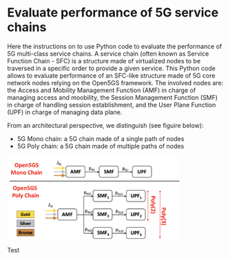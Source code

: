 
# Evaluate performance of 5G service chains

Here the instructions on to use Python code to evaluate the performance of 5G multi-class service chains. 
A service chain (often known as Service Function Chain - SFC) is a structure made of virtualized nodes to be traversed in a specific order to provide a given service.
This Python code allows to evaluate performance of an SFC-like structure made of 5G core network nodes relying on the Open5GS framework.
The involved nodes are: the Access and Mobility Management Function (AMF) in charge of managing access and moobility, the Session Management Function (SMF) in charge of handling session establishment, and the User Plane Function (UPF) in charge of managing data plane.

From an architectural perspective, we distinguish (see figuire below):
- 5G Mono chain: a 5G chain made of a single path of nodes
- 5G Poly chain: a 5G chain made of multiple paths of nodes

<img src="mono_poly.png" alt="My Image" width="400"/>


Test
